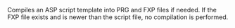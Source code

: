 ﻿Compiles an ASP script template into PRG and FXP files if needed. If the FXP file exists and is newer than the script file, no compilation is performed.
